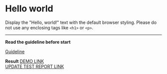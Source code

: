 # Hello world

Display the "Hello, world!" text with the default browser styling. Please do not 
use any enclosing tags like `<h1>` or `<p>`.
___

**Read the guideline before start**

[Guideline](https://mate-academy.github.io/layout_task-guideline/)

**Result**
[DEMO LINK](https://volodymyrkryvytskyy.github.io/layout_hello-world/) <br>
[UPDATE TEST REPORT LINK](https://volodymyrkryvytskyy.github.io/layout_hello-world/report/html_report/)
